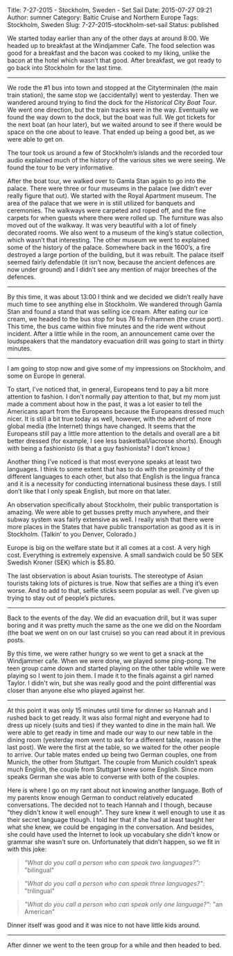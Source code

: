 Title: 7-27-2015 - Stockholm, Sweden - Set Sail
Date: 2015-07-27 09:21
Author: sumner
Category: Baltic Cruise and Northern Europe
Tags: Stockholm, Sweden
Slug: 7-27-2015-stockholm-set-sail
Status: published

We started today earlier than any of the other days at around 8:00. We headed up
to breakfast at the Windjammer Cafe. The food selection was good for a breakfast
and the bacon was cooked to my liking, unlike the bacon at the hotel which
wasn’t that good. After breakfast, we got ready to go back into Stockholm for
the last time.

------------------------------------------------------------------------

We rode the \#1 bus into town and stopped at the Cityterminalen (the main train
station), the same stop we (accidentally) went to yesterday.  Then we wandered
around trying to find the dock for the *Historical City Boat Tour*. We went one
direction, but the train tracks were in the way.  Eventually we found the way
down to the dock, but the boat was full. We got tickets for the next boat (an
hour later), but we waited around to see if there would be space on the one
about to leave. That ended up being a good bet, as we were able to get on.

The tour took us around a few of Stockholm’s islands and the recorded tour audio
explained much of the history of the various sites we were seeing. We found the
tour to be very informative.

After the boat tour, we walked over to Gamla Stan again to go into the palace.
There were three or four museums in the palace (we didn’t ever really figure
that out). We started with the Royal Apartment museum. The area of the palace
that we were in is still utilized for banquets and ceremonies. The walkways were
carpeted and roped off, and the fine carpets for when guests where there were
rolled up. The furniture was also moved out of the walkway. It was very
beautiful with a lot of finely decorated rooms. We also went to a museum of the
king’s statue collection, which wasn’t that interesting. The other museum we
went to explained some of the history of the palace. Somewhere back in the
1600’s, a fire destroyed a large portion of the building, but it was rebuilt.
The palace itself seemed fairly defendable (it isn’t now, because the ancient
defences are now under ground) and I didn’t see any mention of major breeches of
the defences.

------------------------------------------------------------------------

By this time, it was about 13:00 I think and we decided we didn’t really have
much time to see anything else in Stockholm. We wandered through Gamla Stan and
found a stand that was selling ice cream. After eating our ice cream, we headed
to the bus stop for bus 76 to Frihamnen (the cruse port). This time, the bus
came within five minutes and the ride went without incident. After a little
while in the room, an announcement came over the loudspeakers that the mandatory
evacuation drill was going to start in thirty minutes.

------------------------------------------------------------------------

I am going to stop now and give some of my impressions on Stockholm, and some on
Europe in general.

To start, I’ve noticed that, in general, Europeans tend to pay a bit more
attention to fashion. I don’t normally pay attention to that, but my mom just
made a comment about how in the past, it was a lot easier to tell the Americans
apart from the Europeans because the Europeans dressed much nicer. It is still a
bit true today as well, however, with the advent of more global media (the
Internet) things have changed. It seems that the Europeans still pay a little
more attention to the details and overall are a bit better dressed (for example,
I see less basketball/lacrosse shorts). Enough with being a fashionisto (is that
a guy fashionista? I don’t know.)

Another thing I’ve noticed is that most everyone speaks at least two languages.
I think to some extent that has to do with the proximity of the different
languages to each other, but also that English is the lingua franca and it is a
necessity for conducting international business these days. I still don’t like
that I only speak English, but more on that later.

An observation specifically about Stockholm, their public transportation is
amazing. We were able to get busses pretty much anywhere, and their subway
system was fairly extensive as well. I really wish that there were more places
in the States that have public transportation as good as it is in Stockholm.
(Talkin’ to you Denver, Colorado.)

Europe is big on the welfare state but it all comes at a cost. A very high cost.
Everything is extremely expensive. A small sandwich could be 50 SEK Swedish
Kroner (SEK) which is \$5.80.

The last observation is about Asian tourists. The stereotype of Asian tourists
taking lots of pictures is true. Now that selfies are a thing it’s even worse.
And to add to that, selfie sticks seem popular as well.  I’ve given up trying to
stay out of people’s pictures.

------------------------------------------------------------------------

Back to the events of the day. We did an evacuation drill, but it was super
boring and it was pretty much the same as the one we did on the Noordam (the
boat we went on on our last cruise) so you can read about it in previous posts.

By this time, we were rather hungry so we went to get a snack at the Windjammer
cafe. When we were done, we played some ping-pong. The teen group came down and
started playing on the other table while we were playing so I went to join them.
I made it to the finals against a girl named Taylor. I didn't win, but she was
really good and the point differential was closer than anyone else who played
against her.

------------------------------------------------------------------------

At this point it was only 15 minutes until time for dinner so Hannah and I
rushed back to get ready. It was also formal night and everyone had to dress up
nicely (suits and ties) if they wanted to dine in the main hall. We were able to
get ready in time and made our way to our new table in the dining room
(yesterday mom went to ask for a different table, reason in the last post). We
were the first at the table, so we waited for the other people to arrive. Our
table mates ended up being two German couples, one from Munich, the other from
Stuttgart. The couple from Munich couldn’t speak much English, the couple from
Stuttgart knew some English. Since mom speaks German she was able to converse
with both of the couples.

Here is where I go on my rant about not knowing another language. Both of my
parents know enough German to conduct relatively educated conversations. The
decided not to teach Hannah and I though, because "they didn't know it well
enough". They sure knew it well enough to use it as their secret language
though. I told her that if she had at least taught her what she knew, we could
be engaging in the conversation. And besides, she could have used the Internet
to look up vocabulary she didn't know or grammar she wasn’t sure on.
Unfortunately that didn't happen, so we fit in with this joke:

> *"What do you call a person who can speak two languages?":* "bilingual"

> *"What do you call a person who can speak three languages?":* "trilingual"

> *"What do you call a person who can speak only one language?":* "an American"

Dinner itself was good and it was nice to not have little kids around.

------------------------------------------------------------------------

After dinner we went to the teen group for a while and then headed to bed.
